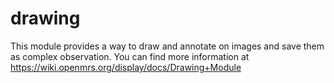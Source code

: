 drawing
=======
This module provides a way to draw and annotate on images and save them as complex observation. You can find more information at https://wiki.openmrs.org/display/docs/Drawing+Module 